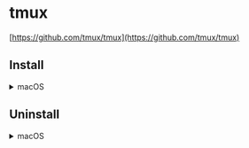 # tmux

[https://github.com/tmux/tmux](https://github.com/tmux/tmux)

## Install

<details>
<summary>macOS</summary>

Install software and create symlink

```bash
brew install tmux
[ -f $(pwd)/.tmux.conf ] && ln -s $(pwd)/.tmux.conf ~/.tmux.conf
```

</details>


## Uninstall

<details>
<summary>macOS</summary>

Uninstall software and remove config

```bash
brew uninstall tmux
rm -f ~/.tmux.conf
```

</details>

